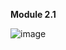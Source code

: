**Module 2.1**

![image](https://github.com/adeleke123/AI-Career-Essentials/assets/51156057/ce654a94-a846-4c5b-b658-71abd23f3079)
